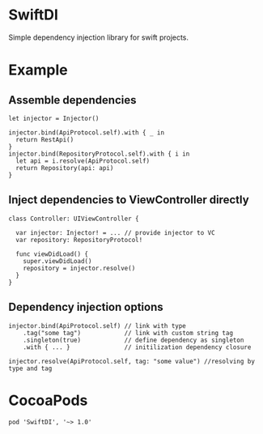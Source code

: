 # SwiftDI
Simple dependency injection library for swift projects.

# Example

## Assemble dependencies

```
let injector = Injector()

injector.bind(ApiProtocol.self).with { _ in 
  return RestApi()
}
injector.bind(RepositoryProtocol.self).with { i in
  let api = i.resolve(ApiProtocol.self)
  return Repository(api: api) 
}
```
## Inject dependencies to ViewController directly
```
class Controller: UIViewController {

  var injector: Injector! = ... // provide injector to VC
  var repository: RepositoryProtocol!

  func viewDidLoad() {
    super.viewDidLoad()
    repository = injector.resolve()
  }
}
```
## Dependency injection options
```
injector.bind(ApiProtocol.self) // link with type
    .tag("some tag")            // link with custom string tag
    .singleton(true)            // define dependency as singleton
    .with { ... }               // initilization dependency closure
    
injector.resolve(ApiProtocol.self, tag: "some value") //resolving by type and tag 
```

# CocoaPods
```
pod 'SwiftDI', '~> 1.0'
```
